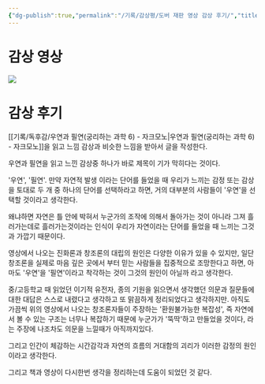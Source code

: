 ```yaml
---
{"dg-publish":true,"permalink":"/기록/감상평/도버 재판 영상 감상 후기/","title":"미 연방법원이 창조론(지적설계)에 대해 내린 실제 판결(2005년 도버 재판)[북툭 과학다큐]","tags":["Review"]}
---
```



# 감상 영상
![](https://youtu.be/IOQzvKAOpi4?si=WTyLI3N7nWnivCh5)

# 감상 후기
[[기록/독후감/우연과 필연(궁리하는 과학 6) - 자크모노\|우연과 필연(궁리하는 과학 6) - 자크모노]]을 읽고 느낌 감상과 비슷한 느낌을 받아서 글을 작성한다.

우연과 필연을 읽고 느낀 감상중 하나가 바로 제목이 기가 막히다는 것이다. 

'우연', '필연'.
만약 자연적 발생 이라는 단어를 들었을 때 우리가 느끼는 감정 또는 감상을 토대로 두 개 중 하나의 단어를 선택하라고 하면, 거의 대부분의 사람들이 '우연'을 선택할 것이라고 생각한다.

왜냐하면 자연은 틀 안에 박혀서 누군가의 조작에 의해서 돌아가는 것이 아니라 그져 흘러가는데로 흘러가는것이라는 인식이 우리가 자연이라는 단어를 들었을 때 느끼는 그것과 가깝기 때문이다.

영상에서 나오는 진화론과 창조론의 대립의 원인은 다양한 이유가 있을 수 있지만, 일단 창조론을 실제로 마음 깊은 곳에서 부터 믿는 사람들을 집중적으로 조망한다고 하면,
아마도 '우연'을 '필연'이라고 착각하는 것이 그것의 원인이 아닐까 라고 생각한다.

중/고등학교 때 읽었던 이기적 유전자, 종의 기원을 읽으면서 생각했던 의문과 질문들에 대한 대답은 스스로 내렸다고 생각하고 또 맑끔하게 정리되었다고 생각하지만. 
아직도 가끔씩 위의 영상에서 나오는 창조론자들이 주장하는 '환원불가능한 복잡성', 즉 자연에서 볼 수 있는 구조는 너무나 복잡하기 때문에 누군가가 '뚝딱'하고 만들었을 것이다, 라는 주장에 나조차도 의문을 느낄때가 아직까지있다.

그리고 인간이 체감하는 시간감각과 자연의 흐름의 거대함의 괴리가 이러한 감정의 원인이라고 생각한다.

그리고 책과 영상이 다시한번 생각을 정리하는데 도움이 되었던 것 같다.